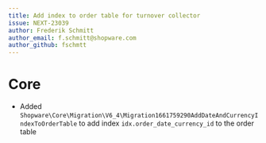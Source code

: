```yaml
---
title: Add index to order table for turnover collector
issue: NEXT-23039
author: Frederik Schmitt
author_email: f.schmitt@shopware.com
author_github: fschmtt
---
```

# Core
* Added `Shopware\Core\Migration\V6_4\Migration1661759290AddDateAndCurrencyIndexToOrderTable` to add index `idx.order_date_currency_id` to the order table
